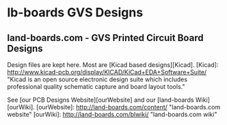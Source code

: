 lb-boards GVS Designs
=====================

land-boards.com - GVS Printed Circuit Board Designs
---------------------------------------------------

Design files are kept here. Most are [Kicad based designs][Kicad].
[Kicad]: http://www.kicad-pcb.org/display/KICAD/KiCad+EDA+Software+Suite/ "Kicad is an open source electronic design suite which includes professional quality schematic capture and board layout tools."

See [our PCB Designs Website][ourWebsite] and our [land-boards Wiki][ourWiki].
[ourWebsite]: http://land-boards.com/content/ "land-boards.com website"
[ourWiki]: http://land-boards.com/blwiki/ "land-boards.com wiki"
